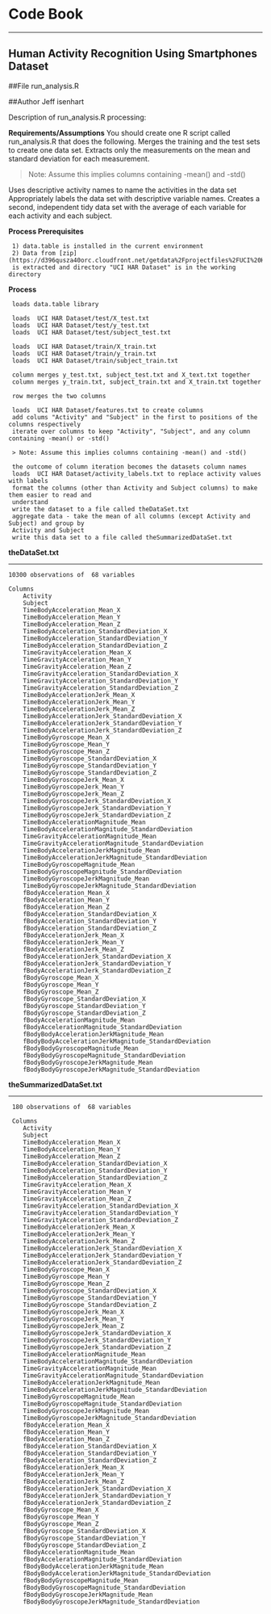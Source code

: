 
Code Book
=====================

---------
Human Activity Recognition Using Smartphones Dataset
---------

##File
run_analysis.R

##Author 
Jeff isenhart

Description of run_analysis.R processing:

**Requirements/Assumptions**
You should create one R script called run_analysis.R that does the following. 
Merges the training and the test sets to create one data set.
Extracts only the measurements on the mean and standard deviation for each measurement. 
> Note: Assume this implies columns containing -mean() and -std()

Uses descriptive activity names to name the activities in the data set
Appropriately labels the data set with descriptive variable names. 
Creates a second, independent tidy data set with the average of each variable for each activity and 
each subject. 

**Process Prerequisites**

     1) data.table is installed in the current environment
     2) Data from [zip](https://d396qusza40orc.cloudfront.net/getdata%2Fprojectfiles%2FUCI%20HAR%20Dataset.zip) 
     is extracted and directory "UCI HAR Dataset" is in the working directory
     
**Process**     

     loads data.table library
     
     loads  UCI HAR Dataset/test/X_test.txt
     loads  UCI HAR Dataset/test/y_test.txt
     loads  UCI HAR Dataset/test/subject_test.txt
     
     loads  UCI HAR Dataset/train/X_train.txt
     loads  UCI HAR Dataset/train/y_train.txt
     loads  UCI HAR Dataset/train/subject_train.txt
     
     column merges y_test.txt, subject_test.txt and X_text.txt together
     column merges y_train.txt, subject_train.txt and X_train.txt together
     
     row merges the two columns
     
     loads  UCI HAR Dataset/features.txt to create columns
     add colums "Activity" and "Subject" in the first to positions of the columns respectively
     iterate over columns to keep "Activity", "Subject", and any column containing -mean() or -std()
     
     > Note: Assume this implies columns containing -mean() and -std()
     
     the outcome of column iteration becomes the datasets column names
     loads  UCI HAR Dataset/activity_labels.txt to replace activity values with labels
     format the columns (other than Activity and Subject columns) to make them easier to read and 
     understand
     write the dataset to a file called theDataSet.txt
     aggregate data - take the mean of all columns (except Activity and Subject) and group by 
     Activity and Subject
     write this data set to a file called theSummarizedDataSet.txt
     

     
 **theDataSet.txt**
 
 ---------
 
 	10300 observations of  68 variables
 	
 	Columns
 		Activity
		Subject
		TimeBodyAcceleration_Mean_X
		TimeBodyAcceleration_Mean_Y
		TimeBodyAcceleration_Mean_Z
		TimeBodyAcceleration_StandardDeviation_X
		TimeBodyAcceleration_StandardDeviation_Y
		TimeBodyAcceleration_StandardDeviation_Z
		TimeGravityAcceleration_Mean_X
		TimeGravityAcceleration_Mean_Y
		TimeGravityAcceleration_Mean_Z
		TimeGravityAcceleration_StandardDeviation_X
		TimeGravityAcceleration_StandardDeviation_Y
		TimeGravityAcceleration_StandardDeviation_Z
		TimeBodyAccelerationJerk_Mean_X
		TimeBodyAccelerationJerk_Mean_Y
		TimeBodyAccelerationJerk_Mean_Z
		TimeBodyAccelerationJerk_StandardDeviation_X
		TimeBodyAccelerationJerk_StandardDeviation_Y
		TimeBodyAccelerationJerk_StandardDeviation_Z
		TimeBodyGyroscope_Mean_X
		TimeBodyGyroscope_Mean_Y
		TimeBodyGyroscope_Mean_Z
		TimeBodyGyroscope_StandardDeviation_X
		TimeBodyGyroscope_StandardDeviation_Y
		TimeBodyGyroscope_StandardDeviation_Z
		TimeBodyGyroscopeJerk_Mean_X
		TimeBodyGyroscopeJerk_Mean_Y
		TimeBodyGyroscopeJerk_Mean_Z
		TimeBodyGyroscopeJerk_StandardDeviation_X
		TimeBodyGyroscopeJerk_StandardDeviation_Y
		TimeBodyGyroscopeJerk_StandardDeviation_Z
		TimeBodyAccelerationMagnitude_Mean
		TimeBodyAccelerationMagnitude_StandardDeviation
		TimeGravityAccelerationMagnitude_Mean
		TimeGravityAccelerationMagnitude_StandardDeviation
		TimeBodyAccelerationJerkMagnitude_Mean
		TimeBodyAccelerationJerkMagnitude_StandardDeviation
		TimeBodyGyroscopeMagnitude_Mean
		TimeBodyGyroscopeMagnitude_StandardDeviation
		TimeBodyGyroscopeJerkMagnitude_Mean
		TimeBodyGyroscopeJerkMagnitude_StandardDeviation
		fBodyAcceleration_Mean_X
		fBodyAcceleration_Mean_Y
		fBodyAcceleration_Mean_Z
		fBodyAcceleration_StandardDeviation_X
		fBodyAcceleration_StandardDeviation_Y
		fBodyAcceleration_StandardDeviation_Z
		fBodyAccelerationJerk_Mean_X
		fBodyAccelerationJerk_Mean_Y
		fBodyAccelerationJerk_Mean_Z
		fBodyAccelerationJerk_StandardDeviation_X
		fBodyAccelerationJerk_StandardDeviation_Y
		fBodyAccelerationJerk_StandardDeviation_Z
		fBodyGyroscope_Mean_X
		fBodyGyroscope_Mean_Y
		fBodyGyroscope_Mean_Z
		fBodyGyroscope_StandardDeviation_X
		fBodyGyroscope_StandardDeviation_Y
		fBodyGyroscope_StandardDeviation_Z
		fBodyAccelerationMagnitude_Mean
		fBodyAccelerationMagnitude_StandardDeviation
		fBodyBodyAccelerationJerkMagnitude_Mean
		fBodyBodyAccelerationJerkMagnitude_StandardDeviation
		fBodyBodyGyroscopeMagnitude_Mean
		fBodyBodyGyroscopeMagnitude_StandardDeviation
		fBodyBodyGyroscopeJerkMagnitude_Mean
		fBodyBodyGyroscopeJerkMagnitude_StandardDeviation
		

**theSummarizedDataSet.txt**
 
 ---------
     180 observations of  68 variables
     
     Columns
     	Activity
		Subject
		TimeBodyAcceleration_Mean_X
		TimeBodyAcceleration_Mean_Y
		TimeBodyAcceleration_Mean_Z
		TimeBodyAcceleration_StandardDeviation_X
		TimeBodyAcceleration_StandardDeviation_Y
		TimeBodyAcceleration_StandardDeviation_Z
		TimeGravityAcceleration_Mean_X
		TimeGravityAcceleration_Mean_Y
		TimeGravityAcceleration_Mean_Z
		TimeGravityAcceleration_StandardDeviation_X
		TimeGravityAcceleration_StandardDeviation_Y
		TimeGravityAcceleration_StandardDeviation_Z
		TimeBodyAccelerationJerk_Mean_X
		TimeBodyAccelerationJerk_Mean_Y
		TimeBodyAccelerationJerk_Mean_Z
		TimeBodyAccelerationJerk_StandardDeviation_X
		TimeBodyAccelerationJerk_StandardDeviation_Y
		TimeBodyAccelerationJerk_StandardDeviation_Z
		TimeBodyGyroscope_Mean_X
		TimeBodyGyroscope_Mean_Y
		TimeBodyGyroscope_Mean_Z
		TimeBodyGyroscope_StandardDeviation_X
		TimeBodyGyroscope_StandardDeviation_Y
		TimeBodyGyroscope_StandardDeviation_Z
		TimeBodyGyroscopeJerk_Mean_X
		TimeBodyGyroscopeJerk_Mean_Y
		TimeBodyGyroscopeJerk_Mean_Z
		TimeBodyGyroscopeJerk_StandardDeviation_X
		TimeBodyGyroscopeJerk_StandardDeviation_Y
		TimeBodyGyroscopeJerk_StandardDeviation_Z
		TimeBodyAccelerationMagnitude_Mean
		TimeBodyAccelerationMagnitude_StandardDeviation
		TimeGravityAccelerationMagnitude_Mean
		TimeGravityAccelerationMagnitude_StandardDeviation
		TimeBodyAccelerationJerkMagnitude_Mean
		TimeBodyAccelerationJerkMagnitude_StandardDeviation
		TimeBodyGyroscopeMagnitude_Mean
		TimeBodyGyroscopeMagnitude_StandardDeviation
		TimeBodyGyroscopeJerkMagnitude_Mean
		TimeBodyGyroscopeJerkMagnitude_StandardDeviation
		fBodyAcceleration_Mean_X
		fBodyAcceleration_Mean_Y
		fBodyAcceleration_Mean_Z
		fBodyAcceleration_StandardDeviation_X
		fBodyAcceleration_StandardDeviation_Y
		fBodyAcceleration_StandardDeviation_Z
		fBodyAccelerationJerk_Mean_X
		fBodyAccelerationJerk_Mean_Y
		fBodyAccelerationJerk_Mean_Z
		fBodyAccelerationJerk_StandardDeviation_X
		fBodyAccelerationJerk_StandardDeviation_Y
		fBodyAccelerationJerk_StandardDeviation_Z
		fBodyGyroscope_Mean_X
		fBodyGyroscope_Mean_Y
		fBodyGyroscope_Mean_Z
		fBodyGyroscope_StandardDeviation_X
		fBodyGyroscope_StandardDeviation_Y
		fBodyGyroscope_StandardDeviation_Z
		fBodyAccelerationMagnitude_Mean
		fBodyAccelerationMagnitude_StandardDeviation
		fBodyBodyAccelerationJerkMagnitude_Mean
		fBodyBodyAccelerationJerkMagnitude_StandardDeviation
		fBodyBodyGyroscopeMagnitude_Mean
		fBodyBodyGyroscopeMagnitude_StandardDeviation
		fBodyBodyGyroscopeJerkMagnitude_Mean
		fBodyBodyGyroscopeJerkMagnitude_StandardDeviation
     
     
